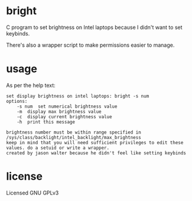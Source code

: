 # bright
C program to set brightness on Intel laptops because I didn't want to set keybinds.

There's also a wrapper script to make permissions easier to manage.

# usage
As per the help text:
```
set display brightness on intel laptops: bright -s num
options:
	-s num	set numerical brightness value
	-m	display max brightness value
	-c	display current brightness value
	-h	print this message

brightness number must be within range specified in /sys/class/backlight/intel_backlight/max_brightness
keep in mind that you will need sufficient privileges to edit these values. do a setuid or write a wrapper.
created by jason walter because he didn't feel like setting keybinds

```

# license
Licensed GNU GPLv3
